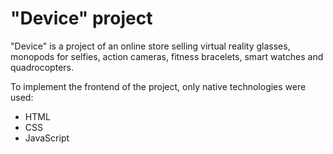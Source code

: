 # "Device" project

"Device" is a project of an online store selling virtual reality glasses, monopods for selfies, action cameras, fitness bracelets, smart watches and quadrocopters.

To implement the frontend of the project, only native technologies were used:
* HTML
* CSS
* JavaScript
